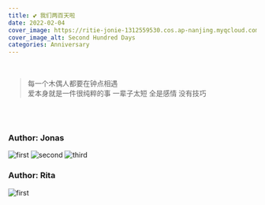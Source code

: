```yaml
---
title: 💕 我们两百天啦
date: 2022-02-04
cover_image: https://ritie-jonie-1312559530.cos.ap-nanjing.myqcloud.com/posts/20220204-200DaysAnni.png
cover_image_alt: Second Hundred Days
categories: Anniversary
---
```


<br>
<blockquote class="quote-card">
    <p>每一个木偶人都要在钟点相遇<br>爱本身就是一件很纯粹的事 一辈子太短 全是感情 没有技巧</p>
</blockquote>
<br><br>

### Author: Jonas

![first](https://ritie-jonie-1312559530.cos.ap-nanjing.myqcloud.com/posts/20220204-01.jpg)
![second](https://ritie-jonie-1312559530.cos.ap-nanjing.myqcloud.com/posts/20220204-02.jpg)
![third](https://ritie-jonie-1312559530.cos.ap-nanjing.myqcloud.com/posts/20220204-03.jpg)

### Author: Rita

![first](https://ritie-jonie-1312559530.cos.ap-nanjing.myqcloud.com/posts/20220204-04.jpg)
